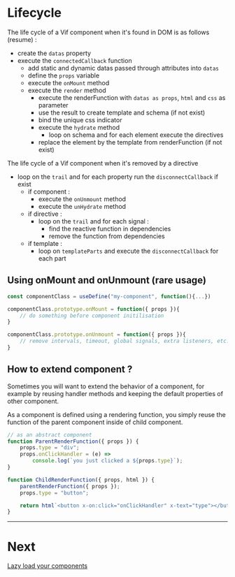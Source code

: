 # Lifecycle

The life cycle of a Vif component when it's found in DOM is as follows (resume) :

-   create the `datas` property
-   execute the `connectedCallback` function
    -   add static and dynamic datas passed through attributes into `datas`
    -   define the `props` variable
    -   execute the `onMount` method
    -   execute the `render` method
        -   execute the renderFunction with `datas as props`, `html` and `css` as parameter
        -   use the result to create template and schema (if not exist)
        -   bind the unique css indicator
        -   execute the `hydrate` method
            -   loop on schema and for each element execute the directives
        -   replace the element by the template from renderFunction (if not exist)

The life cycle of a Vif component when it's removed by a directive

-   loop on the `trail` and for each property run the `disconnectCallback` if exist
    -   if component :
        -   execute the `onUnmount` method
        -   execute the `unHydrate` method
    -   if directive :
        -   loop on the `trail` and for each signal :
            -   find the reactive function in dependencies
            -   remove the function from dependencies
    -   if template :
        -   loop on `templateParts` and execute the `disconnectCallback` for each part

## Using onMount and onUnmount (rare usage)

```js
const componentClass = useDefine("my-component", function(){...})

componentClass.prototype.onMount = function({ props }){
    // do something before component initilisation
}

componentClass.prototype.onUnmount = function({ props }){
    // remove intervals, timeout, global signals, extra listeners, etc...
}
```

## How to extend component ?

Sometimes you will want to extend the behavior of a component, for example by reusing handler methods and keeping the default properties of other component.

As a component is defined using a rendering function, you simply reuse the function of the parent component inside of child component.

```js
// as an abstract component
function ParentRenderFunction({ props }) {
    props.type = "div";
    props.onClickHandler = (e) =>
        console.log(`you just clicked a ${props.type}`);
}

function ChildRenderFunction({ props, html }) {
    parentRenderFunction({ props });
    props.type = "button";

    return html`<button x-on:click="onClickHandler" x-text="type"></button>`;
}
```

---

# Next

[Lazy load your components](../methods/observe.md)
